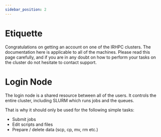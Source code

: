 ```yaml
---
sidebar_position: 2
---
```


# Etiquette

Congratulations on getting an account on one of the IRHPC clusters. The documentation here is applicable to all of the machines. Please read this page carefully, and if you are in any doubt on how to perform your tasks on the cluster do not hesitate to contact support.

# Login Node

The login node is a shared resource between all of the users. It controls the entire cluster, including SLURM which runs jobs and the queues. 

That is why it should only be used for the following simple tasks:
- Submit jobs
- Edit scripts and files
- Prepare / delete data (scp, cp, mv, rm etc.)
